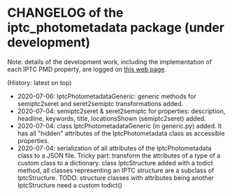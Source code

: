 # CHANGELOG of the iptc_photometadata package (under development)

Note: details of the development work, including the implementation of each IPTC PMD property, are logged on [this web page](https://docs.google.com/spreadsheets/d/e/2PACX-1vTFUFwH3Qqu3EZ_m6EJgCY5P1c88aTJMJEm9oQ7rdp_agy-K3-Lf2xKUxC8dpBi2UqVes3X3Hfy5tx5/pubhtml).

(History: latest on top)

* 2020-07-06: IptcPhotometadataGeneric: generic methods for semiptc2seret and seret2semiptc transformations added.
* 2020-07-04: semiptc2seret & seret2semiptc for properties: description, headline, keywords, title, locationsShown (semiptc2seret) added.
* 2020-07-04: class IptcPhotometadataGeneric (in generic.py) added. It has all "hidden" attributes of the IptcPhotometadata class as accessible properties.
* 2020-07-04: serialization of all attributes of the IptcPhotometadata class to a JSON file. Tricky part: transform the attributes of a type of a custom class to a dictionary. class IptcStructure added with a todict method, all classes representing an IPTC structure are a subclass of IptcStructure. TODO: structure classes with attributes being another IptcStructure need a custom todict()
